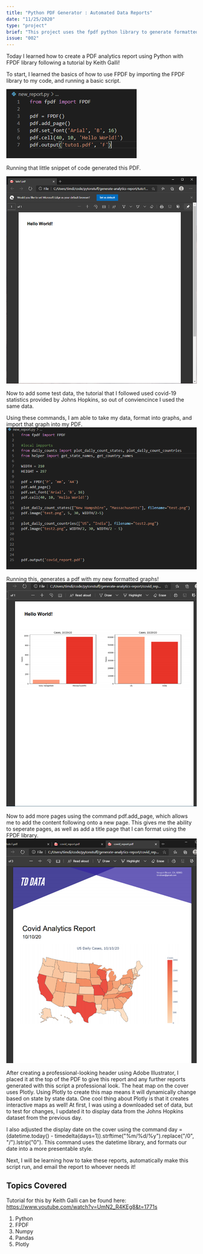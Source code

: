 ```yaml
---
title: "Python PDF Generator : Automated Data Reports"
date: "11/25/2020"
type: "project"
brief: "This project uses the fpdf python library to generate formatted PDF's with Python!"
issue: "002"
---
```


Today I learned how to create a PDF analytics report using Python with FPDF library following a tutorial by Keith Galli!

To start, I learned the basics of how to use FPDF by importing the FPDF library to my code, and running a basic script.

![Fpdf](start.png)

Running that little snippet of code generated this PDF.

![hello](hellowrld.png)

Now to add some test data, the tutorial that I followed used covid-19 statistics provided by Johns Hopkins, so out of conviencince I used the same data.

Using these commands, I am able to take my data, format into graphs, and import that graph into my PDF.
![first](firstplot.png)

Running this, generates a pdf with my new formatted graphs!
![firstplot](plot1pdf.png)

Now to add more pages using the command pdf.add_page, which allows me to add the content following onto a new page. This gives me the ability to seperate pages, as well as add a title page that I can format using the FPDF library.
![coverpage](header2.png)

After creating a professional-looking header using Adobe Illustrator, I placed it at the top of the PDF to give this report and any further reports generated with this script a professional look. The heat map on the cover uses Plotly. Using Plotly to create this map means it will dynamically change based on state by state data. One cool thing about Plotly is that it creates interactive maps as well!
At first, I was using a downloaded set of data, but to test for changes, I updated it to display data from the Johns Hopkins dataset from the previous day.

I also adjusted the display date on the cover using the command day = (datetime.today() - timedelta(days=1)).strftime("%m/%d/%y").replace("/0", "/").lstrip("0"). This command uses the datetime library, and formats our date into a more presentable style.

Next, I will be learning how to take these reports, automatically make this script run, and email the report to whoever needs it!

## Topics Covered

Tutorial for this by Keith Galli can be found here: https://www.youtube.com/watch?v=UmN2_R4KEg8&t=1771s

1. Python
2. FPDF
3. Numpy
4. Pandas
5. Plotly
